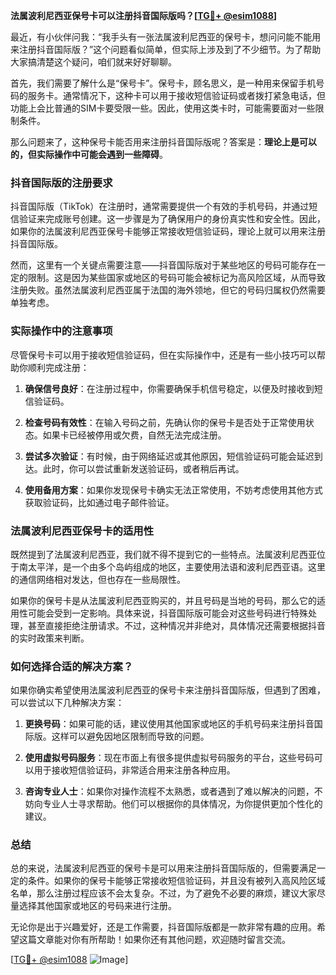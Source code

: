 **法属波利尼西亚保号卡可以注册抖音国际版吗？[[TG💪+ @esim1088](https://t.me/s/esim1088)]**

最近，有小伙伴问我：“我手头有一张法属波利尼西亚的保号卡，想问问能不能用来注册抖音国际版？”这个问题看似简单，但实际上涉及到了不少细节。为了帮助大家搞清楚这个疑问，咱们就来好好聊聊。

首先，我们需要了解什么是“保号卡”。保号卡，顾名思义，是一种用来保留手机号码的服务卡。通常情况下，这种卡可以用于接收短信验证码或者拨打紧急电话，但功能上会比普通的SIM卡要受限一些。因此，使用这类卡时，可能需要面对一些限制条件。

那么问题来了，这种保号卡能否用来注册抖音国际版呢？答案是：**理论上是可以的，但实际操作中可能会遇到一些障碍**。

### 抖音国际版的注册要求

抖音国际版（TikTok）在注册时，通常需要提供一个有效的手机号码，并通过短信验证来完成账号创建。这一步骤是为了确保用户的身份真实性和安全性。因此，如果你的法属波利尼西亚保号卡能够正常接收短信验证码，理论上就可以用来注册抖音国际版。

然而，这里有一个关键点需要注意——抖音国际版对于某些地区的号码可能存在一定的限制。这是因为某些国家或地区的号码可能会被标记为高风险区域，从而导致注册失败。虽然法属波利尼西亚属于法国的海外领地，但它的号码归属权仍然需要单独考虑。

### 实际操作中的注意事项

尽管保号卡可以用于接收短信验证码，但在实际操作中，还是有一些小技巧可以帮助你顺利完成注册：

1. **确保信号良好**：在注册过程中，你需要确保手机信号稳定，以便及时接收到短信验证码。
   
2. **检查号码有效性**：在输入号码之前，先确认你的保号卡是否处于正常使用状态。如果卡已经被停用或欠费，自然无法完成注册。

3. **尝试多次验证**：有时候，由于网络延迟或其他原因，短信验证码可能会延迟到达。此时，你可以尝试重新发送验证码，或者稍后再试。

4. **使用备用方案**：如果你发现保号卡确实无法正常使用，不妨考虑使用其他方式获取验证码，比如通过电子邮件验证。

### 法属波利尼西亚保号卡的适用性

既然提到了法属波利尼西亚，我们就不得不提到它的一些特点。法属波利尼西亚位于南太平洋，是一个由多个岛屿组成的地区，主要使用法语和波利尼西亚语。这里的通信网络相对发达，但也存在一些局限性。

如果你的保号卡是从法属波利尼西亚购买的，并且号码是当地的号码，那么它的适用性可能会受到一定影响。具体来说，抖音国际版可能会对这些号码进行特殊处理，甚至直接拒绝注册请求。不过，这种情况并非绝对，具体情况还需要根据抖音的实时政策来判断。

### 如何选择合适的解决方案？

如果你确实希望使用法属波利尼西亚的保号卡来注册抖音国际版，但遇到了困难，可以尝试以下几种解决方案：

1. **更换号码**：如果可能的话，建议使用其他国家或地区的手机号码来注册抖音国际版。这样可以避免因地区限制而导致的问题。

2. **使用虚拟号码服务**：现在市面上有很多提供虚拟号码服务的平台，这些号码可以用于接收短信验证码，非常适合用来注册各种应用。

3. **咨询专业人士**：如果你对操作流程不太熟悉，或者遇到了难以解决的问题，不妨向专业人士寻求帮助。他们可以根据你的具体情况，为你提供更加个性化的建议。

### 总结

总的来说，法属波利尼西亚的保号卡是可以用来注册抖音国际版的，但需要满足一定的条件。如果你的保号卡能够正常接收短信验证码，并且没有被列入高风险区域名单，那么注册过程应该不会太复杂。不过，为了避免不必要的麻烦，建议大家尽量选择其他国家或地区的号码来进行注册。

无论你是出于兴趣爱好，还是工作需要，抖音国际版都是一款非常有趣的应用。希望这篇文章能对你有所帮助！如果你还有其他问题，欢迎随时留言交流。

[[TG💪+ @esim1088](https://t.me/s/esim1088) ![Image](https://i.postimg.cc/4NQfJmqS/Snipaste-2025-05-13-00-14-12.png)]
